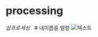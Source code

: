 # processing
_삽프로세싱_
   # 내이름을 알령
 ![텍스트](https://thestrings.kr/wp-content/uploads/2018/01/1200px-Gibson_logo.svg_-1.png "깁슨")
